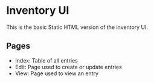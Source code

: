 # Inventory UI

This is the basic Static HTML version of the inventory UI.

## Pages

- Index: Table of all entries
- Edit: Page used to create or update entries
- View: Page used to view an entry
